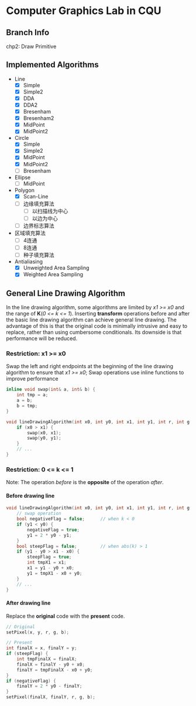# Computer Graphics Lab in CQU

## Branch Info

chp2: Draw Primitive

## Implemented Algorithms

- Line
    - [x] Simple
    - [x] Simple2
    - [x] DDA
    - [x] DDA2
    - [x] Bresenham
    - [x] Bresenham2
    - [x] MidPoint
    - [x] MidPoint2
- Circle
    - [x] Simple
    - [x] Simple2
    - [x] MidPoint
    - [x] MidPoint2
    - [ ] Bresenham
- Ellipse
    - [ ] MidPoint
- Polygon
    - [x] Scan-Line
    - [ ] 边缘填充算法
      - [ ] 以扫描线为中心
      - [ ] 以边为中心
    - [ ] 边界标志算法
- 区域填充算法
  - [ ] 4连通
  - [ ] 8连通
  - [ ] 种子填充算法
- Antialiasing
  - [x] Unweighted Area Sampling
  - [x] Weighted Area Sampling

## General Line Drawing Algorithm
In the line drawing algorithm, some algorithms are limited by _x1 >= x0_ and the range of **K**(_0 <= k <= 1_).
Inserting **transform** operations before and after the basic line drawing algorithm can achieve general line drawing.
The advantage of this is that the original code is minimally intrusive and easy to replace, rather than using cumbersome conditionals.
Its downside is that performance will be reduced.
### Restriction: x1 >= x0
Swap the left and right endpoints at the beginning of the line drawing algorithm to ensure that _x1 >= x0_;
Swap operations use inline functions to improve performance
~~~cpp
inline void swap(int& a, int& b) {
    int tmp = a;
    a = b;
    b = tmp;
}

void lineDrawingAlgorithm(int x0, int y0, int x1, int y1, int r, int g, int b) {
    if (x0 > x1) {
        swap(x0, x1);
        swap(y0, y1);
    }
    // ...
}
~~~

### Restriction: 0 <= k <= 1
Note: The operation _before_ is the **opposite** of the operation _after_.
#### Before drawing line
~~~cpp
void lineDrawingAlgorithm(int x0, int y0, int x1, int y1, int r, int g, int b) {
    // swap operation
    bool negativeFlag = false;      // when k < 0
    if (y1 < y0) {
        negativeFlag = true;
        y1 = 2 * y0 - y1;
    }
    bool steepFlag = false;         // when abs(k) > 1
    if (y1 - y0 > x1 - x0) {
        steepFlag = true;
        int tmpX1 = x1;
        x1 = y1 - y0 + x0;
        y1 = tmpX1 - x0 + y0;
    }
    // ...
}
~~~

#### After drawing line
Replace the **original** code with the **present** code.
~~~cpp
// Original
setPixel(x, y, r, g, b);

// Present
int finalX = x, finalY = y;
if (steepFlag) {
    int tmpFinalX = finalX;
    finalX = finalY - y0 + x0;
    finalY = tmpFinalX - x0 + y0;
}
if (negativeFlag) {
    finalY = 2 * y0 - finalY;
}
setPixel(finalX, finalY, r, g, b);
~~~
